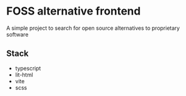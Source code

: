 # FOSS alternative frontend

A simple project to search for open source alternatives to proprietary software

## Stack

- typescript
- lit-html
- vite
- scss
